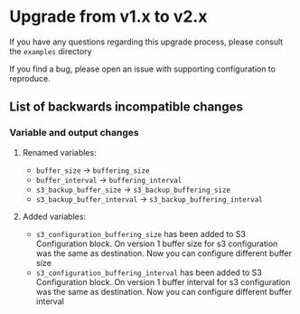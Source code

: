 # Upgrade from v1.x to v2.x

If you have any questions regarding this upgrade process, please consult the `examples` directory

If you find a bug, please open an issue with supporting configuration to reproduce.

## List of backwards incompatible changes

### Variable and output changes

1. Renamed variables:

   - `buffer_size` -> `buffering_size`
   - `buffer_interval` -> `buffering_interval`
   - `s3_backup_buffer_size` -> `s3_backup_buffering_size`
   - `s3_backup_buffer_interval` -> `s3_backup_buffering_interval`

2. Added variables:

   - `s3_configuration_buffering_size` has been added to S3 Configuration block. On version 1 buffer size for s3 configuration was the same as destination. Now you can configure different buffer size
   - `s3_configuration_buffering_interval` has been added to S3 Configuration block. On version 1 buffer interval for s3 configuration was the same as destination. Now you can configure different buffer interval
   
